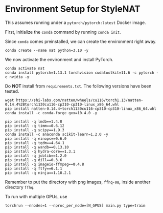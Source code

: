 # Environment Setup for StyleNAT

This assumes running under a `pytorch/pytorch:latest` Docker image.

First, initialize the `conda` command by running `conda init`.

Since `conda` comes preinstalled, we can create the environment right away.

```
conda create --name nat python=3.10 -y
```

We now activate the environment and install PyTorch.

```
conda activate nat
conda install pytorch=1.13.1 torchvision cudatoolkit=11.6 -c pytorch -c nvidia -y
```

Do **NOT** install from `requirements.txt`. The following versions have been tested.

```
wget https://shi-labs.com/natten/wheels/cu116/torch1.13/natten-0.14.4%2Btorch1130cu116-cp310-cp310-linux_x86_64.whl
pip install natten-0.14.4+torch1130cu116-cp310-cp310-linux_x86_64.whl
conda install -c conda-forge gxx=10.4.0 -y

pip install -q lmdb==1.4.0
pip install -q timm==0.6.12
pip install -q scipy==1.9.3
conda install -c anaconda scikit-learn=1.2.0 -y
pip install -q einops==0.6.0
pip install -q tqdm==4.64.1
pip install -q wandb==0.13.10
pip install -q hydra-core==1.3.1
pip install -q joblib==1.2.0
pip install -q dill==0.3.6
pip install -q imageio-ffmpeg==0.4.8
pip install -q ftfy==6.1.1
pip install -q ninja==1.10.2.1
```

Remember to put the directory with png images, `ffhq-08`, inside another directory `ffhq`.

To run with multiple GPUs, use
```
torchrun --nnodes=1 --nproc_per_node=[N_GPUS] main.py type=train
```